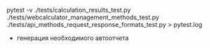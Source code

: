 pytest -v ./tests/calculation_results_test.py ./tests/webcalculator_management_methods_test.py ./tests/api_methods_request_response_formats_test.py > pytest.log
- генерация необходимого автоотчета